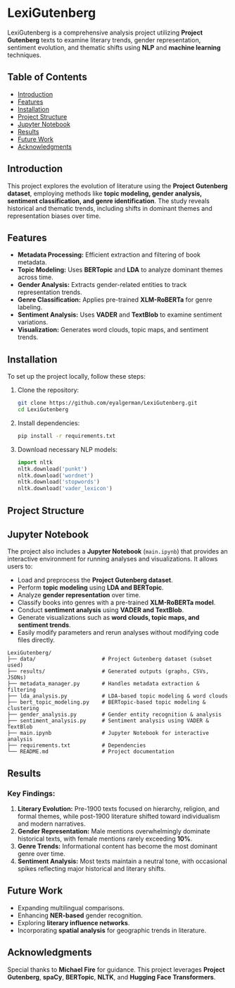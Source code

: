 # LexiGutenberg

LexiGutenberg is a comprehensive analysis project utilizing **Project Gutenberg** texts to examine literary trends, gender representation, sentiment evolution, and thematic shifts using **NLP** and **machine learning** techniques.

## Table of Contents
- [Introduction](#introduction)
- [Features](#features)
- [Installation](#installation)
- [Project Structure](#project-structure)
- [Jupyter Notebook](#jupyter-notebook)
- [Results](#results)
- [Future Work](#future-work)
- [Acknowledgments](#acknowledgments)

## Introduction
This project explores the evolution of literature using the **Project Gutenberg dataset**, employing methods like **topic modeling, gender analysis, sentiment classification, and genre identification**. The study reveals historical and thematic trends, including shifts in dominant themes and representation biases over time.

## Features
- **Metadata Processing:** Efficient extraction and filtering of book metadata.
- **Topic Modeling:** Uses **BERTopic** and **LDA** to analyze dominant themes across time.
- **Gender Analysis:** Extracts gender-related entities to track representation trends.
- **Genre Classification:** Applies pre-trained **XLM-RoBERTa** for genre labeling.
- **Sentiment Analysis:** Uses **VADER** and **TextBlob** to examine sentiment variations.
- **Visualization:** Generates word clouds, topic maps, and sentiment trends.

## Installation
To set up the project locally, follow these steps:

1. Clone the repository:
   ```bash
   git clone https://github.com/eyalgerman/LexiGutenberg.git
   cd LexiGutenberg
   ```

2. Install dependencies:
   ```bash
   pip install -r requirements.txt
   ```

3. Download necessary NLP models:
   ```python
   import nltk
   nltk.download('punkt')
   nltk.download('wordnet')
   nltk.download('stopwords')
   nltk.download('vader_lexicon')
   ```

## Project Structure

## Jupyter Notebook
The project also includes a **Jupyter Notebook** (`main.ipynb`) that provides an interactive environment for running analyses and visualizations. It allows users to:
- Load and preprocess the **Project Gutenberg dataset**.
- Perform **topic modeling** using **LDA and BERTopic**.
- Analyze **gender representation** over time.
- Classify books into genres with a pre-trained **XLM-RoBERTa model**.
- Conduct **sentiment analysis** using **VADER and TextBlob**.
- Generate visualizations such as **word clouds, topic maps, and sentiment trends**.
- Easily modify parameters and rerun analyses without modifying code files directly.

```
LexiGutenberg/
├── data/                     # Project Gutenberg dataset (subset used)
├── results/                  # Generated outputs (graphs, CSVs, JSONs)
├── metadata_manager.py       # Handles metadata extraction & filtering
├── lda_analysis.py           # LDA-based topic modeling & word clouds
├── bert_topic_modeling.py    # BERTopic-based topic modeling & clustering
├── gender_analysis.py        # Gender entity recognition & analysis
├── sentiment_analysis.py     # Sentiment analysis using VADER & TextBlob
├── main.ipynb                # Jupyter Notebook for interactive analysis
├── requirements.txt          # Dependencies
└── README.md                 # Project documentation
```

## Results
### Key Findings:
1. **Literary Evolution:** Pre-1900 texts focused on hierarchy, religion, and formal themes, while post-1900 literature shifted toward individualism and modern narratives.
2. **Gender Representation:** Male mentions overwhelmingly dominate historical texts, with female mentions rarely exceeding **10%**.
3. **Genre Trends:** Informational content has become the most dominant genre over time.
4. **Sentiment Analysis:** Most texts maintain a neutral tone, with occasional spikes reflecting major historical and literary shifts.

## Future Work
- Expanding multilingual comparisons.
- Enhancing **NER-based** gender recognition.
- Exploring **literary influence networks**.
- Incorporating **spatial analysis** for geographic trends in literature.

## Acknowledgments
Special thanks to **Michael Fire** for guidance. This project leverages **Project Gutenberg**, **spaCy**, **BERTopic**, **NLTK**, and **Hugging Face Transformers**.
